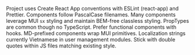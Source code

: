 Project uses Create React App conventions with ESLint (react-app) and Prettier. Components follow PascalCase filenames. Many components leverage MUI `sx` styling and maintain BEM-free classless styling. PropTypes are common though no TypeScript. Prefer functional components with hooks. MD-prefixed components wrap MUI primitives. Localization strings currently Vietnamese in user management modules. Stick with double quotes within JS files matching existing style.